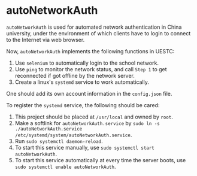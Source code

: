 # autoNetworkAuth

`autoNetworkAuth` is used for automated network authentication in China university, under the environment of which clients have to login to connect to the Internet via web browser.

Now, `autoNetworkAuth` implements the following functions in UESTC:
1. Use `selenium` to automatically login to the school network.
2. Use `ping` to monitor the network status, and call `Step 1` to get reconnected if got offline by the network server.
3. Create a linux's `systemd` service to work automatically.

One should add its own account information in the `config.json` file.

To register the `systemd` service, the following should be cared:
1. This project should be placed at `/usr/local` and owned by `root`.
2. Make a softlink for `autoNetworkAuth.service` by `sudo ln -s  ./autoNetworkAuth.service /etc/systemd/system/autoNetworkAuth.service`.
3. Run `sudo systemctl daemon-reload`.
4. To start this service manually, use `sudo systemctl start autoNetworkAuth`.
5. To start this service automatically at every time the server boots, use `sudo systemctl enable autoNetworkAuth`.
